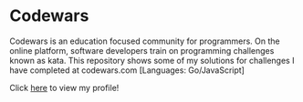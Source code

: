 # Codewars

Codewars is an education focused community for programmers. On the online platform, software developers train on programming challenges known as kata. This repository shows some of my solutions for challenges I have completed at codewars.com [Languages: Go/JavaScript]

Click [here](https://www.codewars.com/users/tjmareng) to view my profile!
